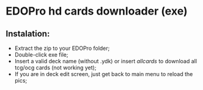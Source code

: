 # EDOPro hd cards downloader (exe)

## Instalation:
- Extract the zip to your EDOPro folder;
- Double-click exe file;
- Insert a valid deck name (without .ydk) or insert *allcards* to download all tcg/ocg cards (not working yet);
- If you are in deck edit screen, just get back to main menu to reload the pics;
